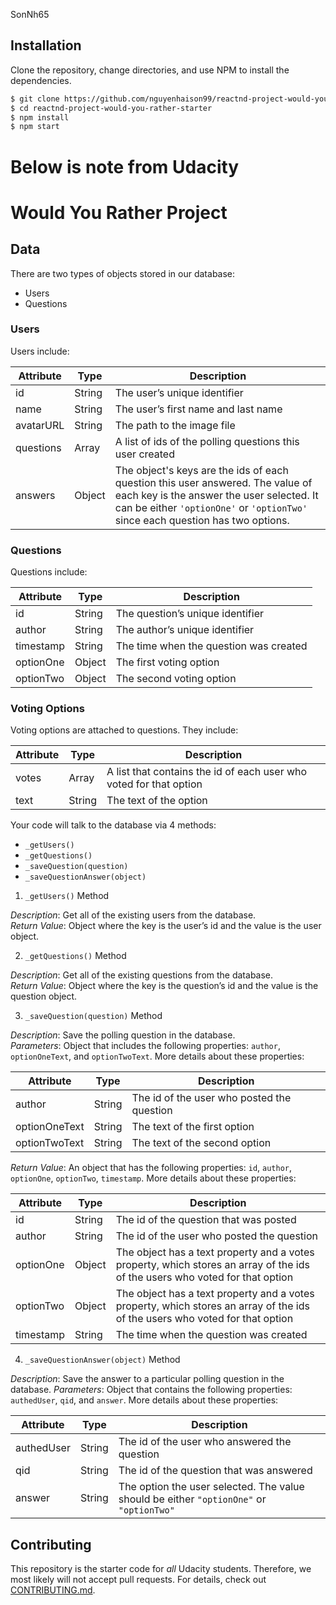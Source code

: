 SonNh65

## Installation

Clone the repository, change directories, and use NPM to install the dependencies.

```bash
$ git clone https://github.com/nguyenhaison99/reactnd-project-would-you-rather-starter.git
$ cd reactnd-project-would-you-rather-starter
$ npm install
$ npm start
```

# Below is note from Udacity

# Would You Rather Project

## Data

There are two types of objects stored in our database:

- Users
- Questions

### Users

Users include:

| Attribute | Type   | Description                                                                                                                                                                                                    |
| --------- | ------ | -------------------------------------------------------------------------------------------------------------------------------------------------------------------------------------------------------------- |
| id        | String | The user’s unique identifier                                                                                                                                                                                   |
| name      | String | The user’s first name and last name                                                                                                                                                                            |
| avatarURL | String | The path to the image file                                                                                                                                                                                     |
| questions | Array  | A list of ids of the polling questions this user created                                                                                                                                                       |
| answers   | Object | The object's keys are the ids of each question this user answered. The value of each key is the answer the user selected. It can be either `'optionOne'` or `'optionTwo'` since each question has two options. |

### Questions

Questions include:

| Attribute | Type   | Description                            |
| --------- | ------ | -------------------------------------- |
| id        | String | The question’s unique identifier       |
| author    | String | The author’s unique identifier         |
| timestamp | String | The time when the question was created |
| optionOne | Object | The first voting option                |
| optionTwo | Object | The second voting option               |

### Voting Options

Voting options are attached to questions. They include:

| Attribute | Type   | Description                                                        |
| --------- | ------ | ------------------------------------------------------------------ |
| votes     | Array  | A list that contains the id of each user who voted for that option |
| text      | String | The text of the option                                             |

Your code will talk to the database via 4 methods:

- `_getUsers()`
- `_getQuestions()`
- `_saveQuestion(question)`
- `_saveQuestionAnswer(object)`

1. `_getUsers()` Method

_Description_: Get all of the existing users from the database.  
_Return Value_: Object where the key is the user’s id and the value is the user object.

2. `_getQuestions()` Method

_Description_: Get all of the existing questions from the database.  
_Return Value_: Object where the key is the question’s id and the value is the question object.

3. `_saveQuestion(question)` Method

_Description_: Save the polling question in the database.  
_Parameters_: Object that includes the following properties: `author`, `optionOneText`, and `optionTwoText`. More details about these properties:

| Attribute     | Type   | Description                                |
| ------------- | ------ | ------------------------------------------ |
| author        | String | The id of the user who posted the question |
| optionOneText | String | The text of the first option               |
| optionTwoText | String | The text of the second option              |

_Return Value_: An object that has the following properties: `id`, `author`, `optionOne`, `optionTwo`, `timestamp`. More details about these properties:

| Attribute | Type   | Description                                                                                                                  |
| --------- | ------ | ---------------------------------------------------------------------------------------------------------------------------- |
| id        | String | The id of the question that was posted                                                                                       |
| author    | String | The id of the user who posted the question                                                                                   |
| optionOne | Object | The object has a text property and a votes property, which stores an array of the ids of the users who voted for that option |
| optionTwo | Object | The object has a text property and a votes property, which stores an array of the ids of the users who voted for that option |
| timestamp | String | The time when the question was created                                                                                       |

4. `_saveQuestionAnswer(object)` Method

_Description_: Save the answer to a particular polling question in the database.
_Parameters_: Object that contains the following properties: `authedUser`, `qid`, and `answer`. More details about these properties:

| Attribute  | Type   | Description                                                                             |
| ---------- | ------ | --------------------------------------------------------------------------------------- |
| authedUser | String | The id of the user who answered the question                                            |
| qid        | String | The id of the question that was answered                                                |
| answer     | String | The option the user selected. The value should be either `"optionOne"` or `"optionTwo"` |

## Contributing

This repository is the starter code for _all_ Udacity students. Therefore, we most likely will not accept pull requests. For details, check out [CONTRIBUTING.md](https://github.com/udacity/reactnd-project-would-you-rather-starter/blob/master/CONTRIBUTING.md).
